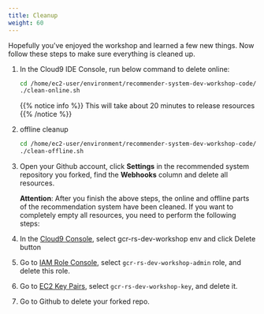 ```yaml
---
title: Cleanup
weight: 60
---
```


Hopefully you’ve enjoyed the workshop and learned a few new things. Now follow these steps to make sure everything is cleaned up.

1. In the Cloud9 IDE Console, run below command to delete online:
    ```sh
    cd /home/ec2-user/environment/recommender-system-dev-workshop-code/scripts
    ./clean-online.sh
    ```

    {{% notice info %}}
    This will take about 20 minutes to release resources
    {{% /notice %}}

2. offline cleanup

    ```sh
    cd /home/ec2-user/environment/recommender-system-dev-workshop-code/scripts
    ./clean-offline.sh
    ```

3. Open your Github account, click **Settings** in the recommended system repository you forked, find the **Webhooks** column and delete all resources. 

    **Attention**: After you finish the above steps, the online and offline parts of the recommendation system have been cleaned. If you want to completely empty all resources, you need to perform the following steps: 

4. In the [Cloud9 Console](https://ap-northeast-1.console.aws.amazon.com/cloud9/home?region=ap-northeast-1#), select gcr-rs-dev-workshop env and click Delete button

5. Go to [IAM Role Console](https://console.aws.amazon.com/iam/home#/roles), select `gcr-rs-dev-workshop-admin` role, and delete this role.

6. Go to [EC2 Key Pairs](https://ap-northeast-1.console.aws.amazon.com/ec2/v2/home?region=ap-northeast-1#KeyPairs:search=gcr-rs-dev-workshop-key), select `gcr-rs-dev-workshop-key`, and delete it.

7. Go to Github to delete your forked repo.

